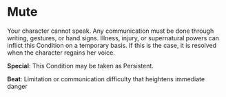 # Mute

Your character cannot speak. Any communication must
be done through writing, gestures, or hand signs.
Illness, injury, or supernatural powers can inflict this
Condition on a temporary basis. If this is the case, it is
resolved when the character regains her voice.

**Special**: This Condition may be taken as Persistent.

**Beat**: Limitation or communication difficulty that heightens immediate danger